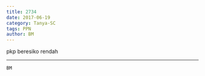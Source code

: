 ```yaml
---
title: 2734
date: 2017-06-19
category: Tanya-SC
tags: PPN
author: BM
---
```


pkp beresiko rendah

---



`BM`

